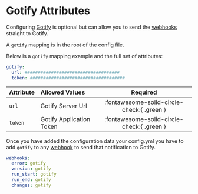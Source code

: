 # Gotify Attributes

Configuring [Gotify](https://gotify.net/) is optional but can allow you to send the [webhooks](webhooks.md) 
straight to Gotify.

A `gotify` mapping is in the root of the config file.

Below is a `gotify` mapping example and the full set of attributes:

```yaml
gotify:
  url: ####################################
  token: ####################################
```

| Attribute | Allowed Values           |                  Required                  |
|:----------|:-------------------------|:------------------------------------------:|
| `url`     | Gotify Server Url        | :fontawesome-solid-circle-check:{ .green } |
| `token`   | Gotify Application Token | :fontawesome-solid-circle-check:{ .green } |

Once you have added the configuration data your config.yml you have to add `gotify` to any [webhook](webhooks.md) to send that 
notification to Gotify.

```yaml
webhooks:
  error: gotify
  version: gotify
  run_start: gotify
  run_end: gotify
  changes: gotify
```
